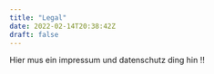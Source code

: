 ```yaml
---
title: "Legal"
date: 2022-02-14T20:38:42Z
draft: false
---
```


Hier mus ein impressum und datenschutz ding hin !! 